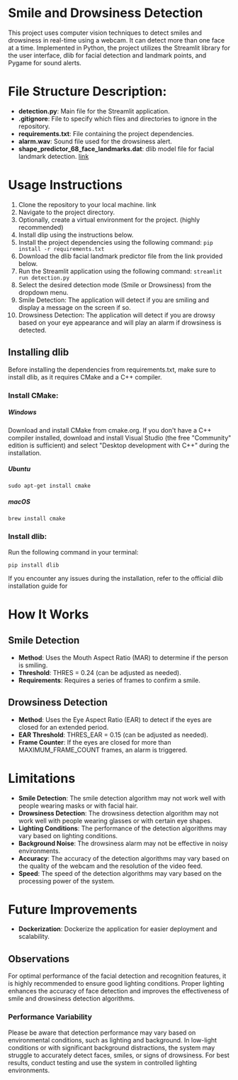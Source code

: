 # Smile and Drowsiness Detection

This project uses computer vision techniques to detect smiles and drowsiness in real-time using a webcam. 
It can detect more than one face at a time. Implemented in Python, the project utilizes the Streamlit library for 
the user interface, dlib for facial detection and landmark points, and Pygame for sound alerts.

# File Structure Description:
- **detection.py**: Main file for the Streamlit application.
- **.gitignore**: File to specify which files and directories to ignore in the repository.
- **requirements.txt**: File containing the project dependencies.
- **alarm.wav**: Sound file used for the drowsiness alert.
- **shape_predictor_68_face_landmarks.dat**: dlib model file for facial landmark detection. [link](https://github.com/italojs/facial-landmarks-recognition/blob/master/shape_predictor_68_face_landmarks.dat)

# Usage Instructions
1. Clone the repository to your local machine. link
2. Navigate to the project directory.
3. Optionally, create a virtual environment for the project. (highly recommended)
4. Install dlip using the instructions below.
5. Install the project dependencies using the following command:
   `pip install -r requirements.txt`
6. Download the dlib facial landmark predictor file from the link provided below.
7. Run the Streamlit application using the following command:
   `streamlit run detection.py`
8. Select the desired detection mode (Smile or Drowsiness) from the dropdown menu.
9. Smile Detection: The application will detect if you are smiling and display a message on the screen if so.
10. Drowsiness Detection: The application will detect if you are drowsy based on your eye appearance and will play an alarm if drowsiness is detected.


## Installing dlib
Before installing the dependencies from requirements.txt, make sure to install dlib, as it requires 
CMake and a C++ compiler.

### Install CMake:

##### Windows

Download and install CMake from cmake.org.
If you don't have a C++ compiler installed, download and install Visual Studio (the free "Community" edition is 
sufficient) and select "Desktop development with C++" during the installation.

##### Ubuntu 
`sudo apt-get install cmake`

##### macOS
`brew install cmake`

### Install dlib:

Run the following command in your terminal:

`pip install dlib`

If you encounter any issues during the installation, refer to the official dlib installation guide for

# How It Works

## Smile Detection
- **Method**: Uses the Mouth Aspect Ratio (MAR) to determine if the person is smiling.
- **Threshold**: THRES = 0.24 (can be adjusted as needed).
- **Requirements**: Requires a series of frames to confirm a smile.
## Drowsiness Detection
- **Method**: Uses the Eye Aspect Ratio (EAR) to detect if the eyes are closed for an extended period.
- **EAR Threshold**: THRES_EAR = 0.15 (can be adjusted as needed).
- **Frame Counter**: If the eyes are closed for more than MAXIMUM_FRAME_COUNT frames, an alarm is triggered.

# Limitations
- **Smile Detection**: The smile detection algorithm may not work well with people wearing masks or with facial hair.
- **Drowsiness Detection**: The drowsiness detection algorithm may not work well with people wearing glasses or with certain eye shapes.
- **Lighting Conditions**: The performance of the detection algorithms may vary based on lighting conditions.
- **Background Noise**: The drowsiness alarm may not be effective in noisy environments.
- **Accuracy**: The accuracy of the detection algorithms may vary based on the quality of the webcam and the resolution of the video feed.
- **Speed**: The speed of the detection algorithms may vary based on the processing power of the system.

# Future Improvements
- **Dockerization**: Dockerize the application for easier deployment and scalability.

## Observations
For optimal performance of the facial detection and recognition features, it is highly recommended
to ensure good lighting conditions. Proper lighting enhances the accuracy of face detection and 
improves the effectiveness of smile and drowsiness detection algorithms.

### Performance Variability
Please be aware that detection performance may vary based on environmental conditions, such as lighting 
and background. In low-light conditions or with significant background distractions, the system 
may struggle to accurately detect faces, smiles, or signs of drowsiness. For best results, 
conduct testing and use the system in controlled lighting environments.

